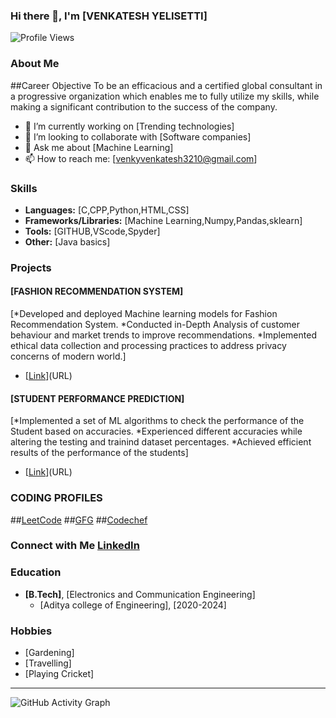 ### Hi there 👋, I'm [VENKATESH YELISETTI]

![Profile Views](https://github.com/venkateshyelisetti21)

### About Me

##Career Objective
To be an efficacious and a certified global consultant in a progressive organization which enables me to fully utilize my
skills, while making a significant contribution to the success of the company.

- 🔭 I’m currently working on [Trending technologies]
- 👯 I’m looking to collaborate with [Software companies]
- 💬 Ask me about [Machine Learning]
- 📫 How to reach me: [venkyvenkatesh3210@gmail.com]

### Skills

- **Languages:** [C,CPP,Python,HTML,CSS]
- **Frameworks/Libraries:** [Machine Learning,Numpy,Pandas,sklearn]
- **Tools:** [GITHUB,VScode,Spyder]
- **Other:** [Java basics]

### Projects

#### [FASHION RECOMMENDATION SYSTEM]
[*Developed and deployed Machine learning models for Fashion Recommendation System.
*Conducted in-Depth Analysis of customer behaviour and market trends to improve recommendations.
*Implemented ethical data collection and processing practices to address privacy concerns of modern world.]
- [[Link](https://github.com/venkateshyelisetti21/FASHION-RECOMMENDATION-SYSTEM-ML)](URL)

#### [STUDENT PERFORMANCE PREDICTION]
[*Implemented a set of ML algorithms to check the performance of the Student based on accuracies.
*Experienced different accuracies while altering the testing and trainind dataset percentages.
*Achieved efficient results of the performance of the students]
- [[Link](https://github.com/venkateshyelisetti21/STUDENT-PERFORMANCE-PREDICTION)](URL)


### CODING PROFILES

##[LeetCode](https://leetcode.com/venkateshyelisetti/)
##[GFG](https://auth.geeksforgeeks.org/user/venkatesh_y/practice)
##[Codechef](https://www.codechef.com/users/venkatesh_y)



### Connect with Me [LinkedIn](https://www.linkedin.com/in/venkatesh-yelisetti-bbb0a9274/)


### Education

- **[B.Tech]**, [Electronics and Communication Engineering]
  - [Aditya college of Engineering], [2020-2024]


### Hobbies

- [Gardening]
- [Travelling]
- [Playing Cricket]

---

![GitHub Activity Graph](https://activity-graph.herokuapp.com/graph?username=your-github-username&theme=react-dark)

